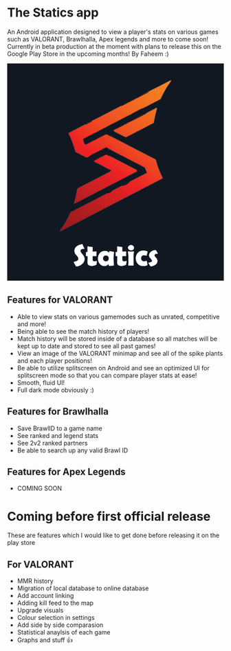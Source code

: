 # The Statics app
An Android application designed to view a player's stats on various games such as VALORANT, Brawlhalla, Apex legends and more to come soon! Currently in beta production at the moment with plans to release this on the Google Play Store in the upcoming months!
By Faheem :)

![Screenshot](fulllogo.png)

## Features for VALORANT
- Able to view stats on various gamemodes such as unrated, competitive and more!
- Being able to see the match history of players!
- Match history will be stored inside of a database so all matches will be kept up to date and stored to see all past games!
- View an image of the VALORANT minimap and see all of the spike plants and each player positions!
- Be able to utilize splitscreen on Android and see an optimized UI for splitscreen mode so that you can compare player stats at ease!
- Smooth, fluid UI!
- Full dark mode obviously :)

## Features for Brawlhalla
- Save BrawlID to a game name
- See ranked and legend stats
- See 2v2 ranked partners
- Be able to search up any valid Brawl ID


## Features for Apex Legends
- COMING SOON


# Coming before first official release
These are features which I would like to get done before releasing it on the play store

## For VALORANT
- MMR history
- Migration of local database to online database
- Add account linking
- Adding kill feed to the map
- Upgrade visuals 
- Colour selection in settings
- Add side by side comparasion
- Statistical anaylsis of each game
- Graphs and stuff 👍

